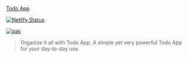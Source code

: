 [Todo App](https://harsh-todo-app.netlify.app)

[![Netlify Status](https://api.netlify.com/api/v1/badges/e0abdc35-d74c-4709-81a9-8b2a9f95efb4/deploy-status)](https://app.netlify.com/sites/harsh-todo-app/deploys)

[![pas](https://img.shields.io/static/v1?&message=ProgressiveApp.Store&color=74b9ff&style=flat&label=Follow%20Todo%20App%20at)](https://progressiveapp.store/pwa/Todo-App)

> Organize it all with Todo App. A simple yet very powerful Todo App for your day-to-day use.
